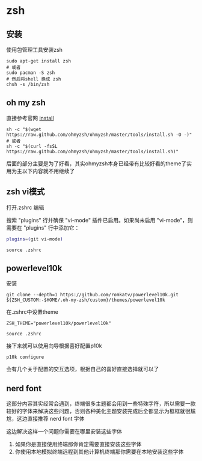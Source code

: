 # zsh

## 安装

使用包管理工具安装zsh

```shell
sudo apt-get install zsh
# 或者
sudo pacman -S zsh
# 然后将shell 换成 zsh
chsh -s /bin/zsh
```

## oh my zsh

直接参考官网 [install](https://ohmyzsh.sh/#install)

```shell
sh -c "$(wget https://raw.github.com/ohmyzsh/ohmyzsh/master/tools/install.sh -O -)"
# 或者
sh -c "$(curl -fsSL https://raw.github.com/ohmyzsh/ohmyzsh/master/tools/install.sh)"
```

后面的部分主要是为了好看，其实ohmyzsh本身已经带有比较好看的theme了实用为主以下内容就不用继续了

## zsh vi模式

打开.zshrc 编辑

搜索 "plugins" 行并确保 "vi-mode" 插件已启用。如果尚未启用 "vi-mode"，则需要在 "plugins" 行中添加它：

```sh
plugins=(git vi-mode)
```

```shell
source .zshrc
```

## powerlevel10k

安装

```shell
git clone --depth=1 https://github.com/romkatv/powerlevel10k.git ${ZSH_CUSTOM:-$HOME/.oh-my-zsh/custom}/themes/powerlevel10k
```

在.zshrc中设置theme

```config
ZSH_THEME="powerlevel10k/powerlevel10k"
```

```shell
source .zshrc
```

接下来就可以使用向导根据喜好配置p10k

```shell
p10k configure
```

会有几个关于配置的交互选项，根据自己的喜好直接选择就可以了

## nerd font

这部分内容其实经常会遇到，终端很多主题都会用到一些特殊字符，所以需要一款较好的字体来解决这些问题，否则各种美化主题安装完成后全都显示为框框就很尴尬，这边直接推荐 nerd font 字体

这边解决这样一个问题你需要在哪里安装这些字体

1. 如果你是直接使用终端那你肯定需要直接安装这些字体
2. 你使用本地模拟终端远程到其他计算机终端那你需要在本地安装这些字体
